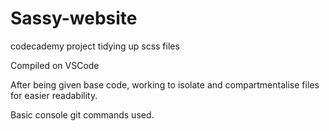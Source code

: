 # Sassy-website
codecademy project tidying up scss files

Compiled on VSCode

After being given base code, working to isolate and compartmentalise files for easier readability.

Basic console git commands used.
